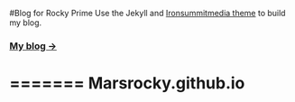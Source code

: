 #Blog for Rocky Prime
Use the Jekyll and [Ironsummitmedia theme](http://ironsummitmedia.github.io/startbootstrap-clean-blog-jekyll/) to build my blog.

### [My blog  &rarr;](http://Marsrocky.github.com/)
=======
Marsrocky.github.io
===================
